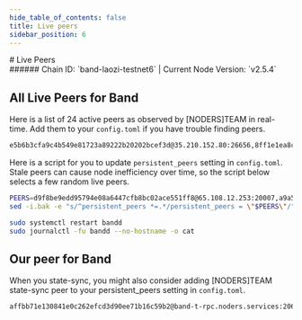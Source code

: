 ```yaml
---
hide_table_of_contents: false
title: Live peers
sidebar_position: 6
---
```


<div class="h1-with-icon icon-band">
# Live Peers
</div>
###### Chain ID: `band-laozi-testnet6` | Current Node Version: `v2.5.4`

## All Live Peers for Band
Here is a list of 24 active peers as observed by [NODERS]TEAM in real-time. Add them to your `config.toml` if you have trouble finding peers.

```bash
e5b6b3cfa9c4b549e81723a89222b20202bcef3d@35.210.152.80:26656,8ff1e1ea8c13020f3e23a5e86177e85d880c2431@49.12.84.248:13656,29b27a47572f3fb95d815001015d20e06ef6523a@78.46.103.246:62156,5c3199e08a77f21ff7717863380ed43bca000fc6@35.210.104.70:26656,345d5a9f4bebb6d820a507d218ceb6f8eeb4eaa1@35.210.54.75:26656,5410302221084251132fe55262c40f2e6ae5c3a8@35.210.223.45:26656,5068f8d98106537d555fe417c798ee8dd3806352@35.212.3.212:26656,f214d9da468858654b57eefbbd2c65fe270bc606@35.212.180.119:26656,dc54f2f4295dffc51608f6f1bf2331e2c9ac6079@35.212.178.33:26656,15b51043c53b665d719fab1c630a80158d37e97e@35.213.189.166:26656,cd6a68641b31d6988ddd45395e631bfa2af071ec@35.212.80.250:26656,a9a5dc3f8c02287d1a3db0d284fb1eea343ebc54@35.213.162.1:26656,bd689bd5a096bc9e72840ff01ff109ee5d4e575b@35.212.209.205:26656,cf97b7d6a86c2dffefe0c4ee72748ff1dcedd713@35.213.156.49:26656,cf1c0fa3f5320f29c3793cbf769d9e94c0c16df9@35.213.128.139:26656,256b36609c9aefc5d3251b29f657ffe368ca77d9@35.213.166.39:26656,184e2d4386144ea89df84177e6fff3f1be8dc7ea@35.212.178.24:26656,8fe3209d46d2cac8c7bd5522e0d845afa559f5cf@35.212.39.211:26656,0246d7886093a2b013ca557a1acce7afde2d2d18@35.212.25.94:26656,069d0293c718c96d8cbf4d31f6cf62da3c9d8bfb@35.213.141.64:26656,d9f8be9edd95794e08a6447cfb8bc02ace551ff8@65.108.12.253:20007,aa8def3250da070d0eb2340215218d8effc86df9@222.106.187.14:53500,be9e8c99a060a785ea1f96ea3f540f061d3ea903@16.162.157.79:26656,4b1e5a8e64c6e66da1483010fba423648995ccb0@71.13.17.144:26656
```

Here is a script for you to update `persistent_peers` setting in `config.toml`. Stale peers can cause node inefficiency over time, so the script below selects a few random live peers.

```bash
PEERS=d9f8be9edd95794e08a6447cfb8bc02ace551ff8@65.108.12.253:20007,a9a5dc3f8c02287d1a3db0d284fb1eea343ebc54@35.213.162.1:26656,15b51043c53b665d719fab1c630a80158d37e97e@35.213.189.166:26656,5068f8d98106537d555fe417c798ee8dd3806352@35.212.3.212:26656,345d5a9f4bebb6d820a507d218ceb6f8eeb4eaa1@35.210.54.75:26656
sed -i.bak -e "s/^persistent_peers *=.*/persistent_peers = \"$PEERS\"/" ~/.band/config/config.toml

sudo systemctl restart bandd
sudo journalctl -fu bandd --no-hostname -o cat
```

## Our peer for Band
When you state-sync, you might also consider adding [NODERS]TEAM state-sync peer to your persistent_peers setting in `config.toml`.

```bash
affbb71e130841e0c262efcd3d90ee71b16c59b2@band-t-rpc.noders.services:20656
```
